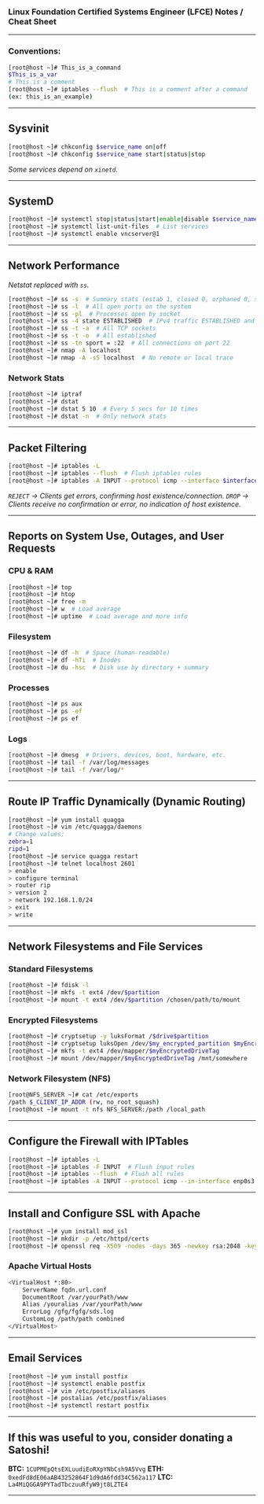 ### Linux Foundation Certified Systems Engineer (LFCE) Notes / Cheat Sheet

---

### **Conventions:**
```bash
[root@host ~]# This_is_a_command
$This_is_a_var
# This is a comment
[root@host ~]# iptables --flush  # This is a comment after a command
(ex: this_is_an_example)
```

---

## **Sysvinit**
```bash
[root@host ~]# chkconfig $service_name on|off
[root@host ~]# chkconfig $service_name start|status|stop
```
*Some services depend on `xinetd`.*

---

## **SystemD**
```bash
[root@host ~]# systemctl stop|status|start|enable|disable $service_name.service
[root@host ~]# systemctl list-unit-files  # List services
[root@host ~]# systemctl enable vncserver@1
```

---

## **Network Performance**
*Netstat replaced with `ss`.*
```bash
[root@host ~]# ss -s  # Summary stats (estab 1, closed 0, orphaned 0, synrecv 0, timewait 0/0)
[root@host ~]# ss -l  # All open ports on the system
[root@host ~]# ss -pl  # Processes open by socket
[root@host ~]# ss -4 state ESTABLISHED  # IPv4 traffic ESTABLISHED and LISTEN
[root@host ~]# ss -t -a  # All TCP sockets
[root@host ~]# ss -t -o  # All established
[root@host ~]# ss -tn sport = :22  # All connections on port 22
[root@host ~]# nmap -A localhost
[root@host ~]# nmap -A -sS localhost  # No remote or local trace
```

### **Network Stats**
```bash
[root@host ~]# iptraf
[root@host ~]# dstat
[root@host ~]# dstat 5 10  # Every 5 secs for 10 times
[root@host ~]# dstat -n  # Only network stats
```

---

## **Packet Filtering**
```bash
[root@host ~]# iptables -L
[root@host ~]# iptables --flush  # Flush iptables rules
[root@host ~]# iptables -A INPUT --protocol icmp --interface $interface_name -j DROP
```
*`REJECT` -> Clients get errors, confirming host existence/connection.*
*`DROP` -> Clients receive no confirmation or error, no indication of host existence.*

---

## **Reports on System Use, Outages, and User Requests**

### **CPU & RAM**
```bash
[root@host ~]# top
[root@host ~]# htop
[root@host ~]# free -m
[root@host ~]# w  # Load average
[root@host ~]# uptime  # Load average and more info
```

### **Filesystem**
```bash
[root@host ~]# df -h  # Space (human-readable)
[root@host ~]# df -hTi  # Inodes
[root@host ~]# du -hsc  # Disk use by directory + summary
```

### **Processes**
```bash
[root@host ~]# ps aux
[root@host ~]# ps -ef
[root@host ~]# ps ef
```

### **Logs**
```bash
[root@host ~]# dmesg  # Drivers, devices, boot, hardware, etc.
[root@host ~]# tail -f /var/log/messages
[root@host ~]# tail -f /var/log/*
```

---

## **Route IP Traffic Dynamically (Dynamic Routing)**
```bash
[root@host ~]# yum install quagga
[root@host ~]# vim /etc/quagga/daemons
# Change values:
zebra=1
ripd=1
[root@host ~]# service quagga restart
[root@host ~]# telnet localhost 2601
> enable
> configure terminal
> router rip
> version 2
> network 192.168.1.0/24
> exit
> write
```

---

## **Network Filesystems and File Services**
### **Standard Filesystems**
```bash
[root@host ~]# fdisk -l
[root@host ~]# mkfs -t ext4 /dev/$partition
[root@host ~]# mount -t ext4 /dev/$partition /chosen/path/to/mount
```

### **Encrypted Filesystems**
```bash
[root@host ~]# cryptsetup -y luksFormat /$drive$partition
[root@host ~]# cryptsetup luksOpen /dev/$my_encrypted_partition $myEncryptedDriveTag
[root@host ~]# mkfs -t ext4 /dev/mapper/$myEncryptedDriveTag
[root@host ~]# mount /dev/mapper/$myEncryptedDriveTag /mnt/somewhere
```

### **Network Filesystem (NFS)**
```bash
[root@NFS_SERVER ~]# cat /etc/exports
/path $_CLIENT_IP_ADDR (rw, no_root_squash)
[root@host ~]# mount -t nfs NFS_SERVER:/path /local_path
```

---

## **Configure the Firewall with IPTables**
```bash
[root@host ~]# iptables -L
[root@host ~]# iptables -F INPUT  # Flush input rules
[root@host ~]# iptables --flush  # Flush all rules
[root@host ~]# iptables -A INPUT --protocol icmp --in-interface enp0s3 -j REJECT
```

---

## **Install and Configure SSL with Apache**
```bash
[root@host ~]# yum install mod_ssl
[root@host ~]# mkdir -p /etc/httpd/certs
[root@host ~]# openssl req -X509 -nodes -days 365 -newkey rsa:2048 -keyout /etc/httpd/certs/httpd.key -out /etc/httpd/certs/httpd.crt
```

### **Apache Virtual Hosts**
```bash
<VirtualHost *:80>
    ServerName fqdn.url.conf
    DocumentRoot /var/yourPath/www
    Alias /youralias /var/yourPath/www
    ErrorLog /gfg/fgfg/sds.log
    CustomLog /path/path combined
</VirtualHost>
```

---

## **Email Services**
```bash
[root@host ~]# yum install postfix
[root@host ~]# systemctl enable postfix
[root@host ~]# vim /etc/postfix/aliases
[root@host ~]# postalias /etc/postfix/aliases
[root@host ~]# systemctl restart postfix
```

---

## **If this was useful to you, consider donating a Satoshi!**

**BTC:** `1CUPMEpQtsEXLuudiEoRXpYNbCsh9A5Vvg`
**ETH:** `0xedFd8dE06aAB43252864F1d9dA6fdd34C562a117`
**LTC:** `La4MiQGGA9PYTadTbczuuRfyW9jt8LZTE4`

---

